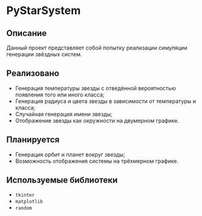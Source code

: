 # PyStarSystem

## Описание
Данный проект представляет собой попытку реализации симуляции генерации звёздных систем.

## Реализовано
- Генерация температуры звезды с отведённой вероятностью появления того или иного класса;
- Генерация радиуса и цвета звезды в зависимости от температуры и класса;
- Случайная генерация имени звезды;
- Отображение звезды как окружности на двумерном графике.

## Планируется
- Генерация орбит и планет вокруг звезды;
- Возможность отображения системы на трёхмерном графике.

## Используемые библиотеки
- `tkinter`
- `matplotlib`
- `random`
